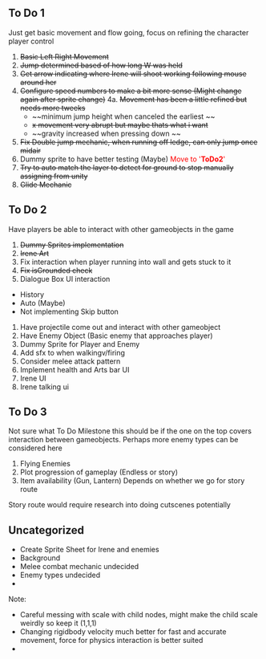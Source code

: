 ## To Do 1
Just get basic movement and flow going, focus on refining the character player control 

1. ~~Basic Left Right Movement~~
2. ~~Jump determined based of how long W was held~~
3. ~~Get arrow indicating where Irene will shoot working following mouse around her~~
4. ~~Configure speed numbers to make a bit more sense (Might change again after sprite change)~~
4a. ~~Movement has been a little refined but needs more tweeks~~
    - ~~minimum jump height when canceled the earliest ~~
    - ~~x movement very abrupt but maybe thats what i want~~
    - ~~gravity increased when pressing down ~~
5. ~~Fix Double jump mechanic, when running off ledge, can only jump once midair~~
6. Dummy sprite to have better testing (Maybe) <span style="color:red"> Move to '**ToDo2**'</span>
7. ~~Try to auto match the layer to detect for ground to stop manually assigning from unity~~
8. ~~Glide Mechanic~~

## To Do 2
Have players be able to interact with other gameobjects in the game

1. ~~Dummy Sprites implementation~~
2. ~~Irene Art~~
3. Fix interaction when player running into wall and gets stuck to it
4. ~~Fix isGrounded check~~
5. Dialogue Box UI interaction
- History
- Auto (Maybe)
- Not implementing Skip button

1. Have projectile come out and interact with other gameobject
2. Have Enemy Object (Basic enemy that approaches player)
3. Dummy Sprite for Player and Enemy
4. Add sfx to when walkingv/firing
5. Consider melee attack pattern
6. Implement health and Arts bar UI
7. Irene UI
8. Irene talking ui

## To Do 3
Not sure what To Do Milestone this should be if the one on the top covers interaction between gameobjects. Perhaps more enemy types can be considered here
1. Flying Enemies
2. Plot progression of gameplay (Endless or story)
3. Item availability (Gun, Lantern) Depends on whether we go for story route

Story route would require research into doing cutscenes potentially


## Uncategorized
- Create Sprite Sheet for Irene and enemies
- Background
- Melee combat mechanic undecided 
- Enemy types undecided
- 

Note:
- Careful messing with scale with child nodes, might make the child scale weirdly so keep it (1,1,1)
- Changing rigidbody velocity much better for fast and accurate movement, force for physics interaction is better suited
- 
